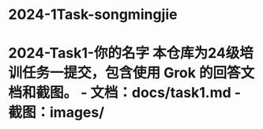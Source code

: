 # 2024-1Task-songmingjie
# 2024-Task1-你的名字 本仓库为24级培训任务一提交，包含使用 Grok 的回答文档和截图。 - 文档：docs/task1.md - 截图：images/
